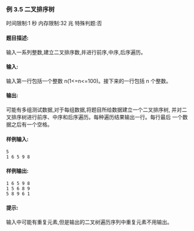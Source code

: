 ### 例 3.5 二叉排序树
时间限制:1 秒
内存限制:32 兆
特殊判题:否
#### 题目描述:
输入一系列整数,建立二叉排序数,并进行前序,中序,后序遍历。
#### 输入:
输入第一行包括一个整数 n(1<=n<=100)。接下来的一行包括 n 个整数。
#### 输出:
可能有多组测试数据,对于每组数据,将题目所给数据建立一个二叉排序树,
并对二叉排序树进行前序、中序和后序遍历。每种遍历结果输出一行。每行最后
一个数据之后有一个空格。
#### 样例输入:
```
5
1 6 5 9 8
```
#### 样例输出:
```
1 6 5 9 8
1 5 6 8 9
5 8 9 6 1
```
#### 提示:
输入中可能有重复元素,但是输出的二叉树遍历序列中重复元素不用输出。